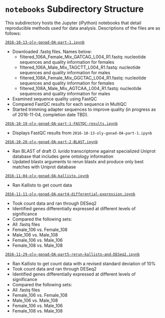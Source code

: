 # `notebooks` Subdirectory Structure
This subdirectory hosts the Jupyter (iPython) notebooks that detail reproducible methods used for data analysis. Descriptions of the files are as follows:

[`2016-10-13-oly-gonad-OA-part-1.ipynb`](https://github.com/yaaminiv/yaaminiv-fish546-2016/blob/master/notebooks/2016-10-13-oly-gonad-OA-part-1.ipynb)
- Downloaded .fastq files. Names below:
	- filtered_106A_Female_Mix_GATCAG_L004_R1.fastq: nucleotide sequences and quality information for females
	- filtered_106A_Male_Mix_TAGCTT_L004_R1.fastq: nucleotide sequences and quality information for males
	- filtered_108A_Female_Mix_GGCTAC_L004_R1.fastq: nucleotide sequences and quality information for females
	- filtered_108A_Male_Mix_AGTCAA_L004_R1.fastq: nucleotide sequences and quality information for males
- Examined sequence quality using FastQC
- Compared FastQC results for each sequence in MultiQC
- Started trimming adapter sequences to improve quality (in progress as of 2016-11-04, completion date TBD).

[`2016-10-19-oly-gonad-OA-part-1-FASTQC-results.ipynb`](https://github.com/yaaminiv/yaaminiv-fish546-2016/blob/master/notebooks/2016-10-19-oly-gonad-OA-part-1-FASTQC-results.ipynb)
- Displays FastQC results from `2016-10-13-oly-gonad-OA-part-1.ipynb`

[`2016-10-28-oly-gonad-OA-part-2-BLAST.ipynb`](https://github.com/yaaminiv/yaaminiv-fish546-2016/blob/master/notebooks/2016-10-28-oly-gonad-OA-part-2-BLAST.ipynb)
- Ran BLAST of draft *O. lurida* transcriptome against specialized Uniprot database that includes gene ontology information
- Updated blastx arguments to rerun blastx and produce only best matches with Uniprot database

[`2016-11-04-oly-gonad-OA-kallisto.ipynb`](https://github.com/yaaminiv/yaaminiv-fish546-2016/blob/master/notebooks/2016-11-04-oly-gonad-OA-part3-kallisto.ipynb)
- Ran Kallisto to get count data

[`2016-11-11-oly-gonad-OA-part4-differential-expression.ipynb`](https://github.com/yaaminiv/yaaminiv-fish546-2016/blob/master/notebooks/2016-11-11-oly-gonad-OA-part4-differential-expression.ipynb)
- Took count data and ran through DESeq2
- Identified genes differentially expressed at different levels of significance
- Compared the following sets:
 - All .fastq files
 - Female_106 vs. Female_108
 - Male_106 vs. Male_108
 - Female_106 vs. Male_106
 - Female_108 vs. Male_108
 
[`2016-11-29-oly-gonad-OA-part5-rerun-kallisto-and-DESeq2.ipynb`](https://github.com/yaaminiv/yaaminiv-fish546-2016/blob/master/notebooks/2016-11-29-oly-gonad-OA-part5-rerun-kallisto-and-DESeq2.ipynb)
- Ran Kallisto to get count data with a revised standard deviation of 10%
- Took count data and ran through DESeq2
- Identified genes differentially expressed at different levels of significance
- Compared the following sets:
 - All .fastq files
 - Female_106 vs. Female_108
 - Male_106 vs. Male_108
 - Female_106 vs. Male_106
 - Female_108 vs. Male_108
